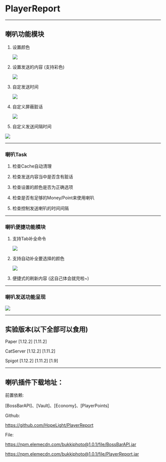 # 							PlayerReport

------



## 喇叭功能模块

1. 设置颜色 

   ![](https://npm.elemecdn.com/bukkiphoto@1.0.0/img/1.png)

2. 设置发送的内容 (支持彩色)

   ![](https://npm.elemecdn.com/bukkiphoto@1.0.0/img/2.png)

3. 自定发送时间 

   ![](https://npm.elemecdn.com/bukkiphoto@1.0.0/img/3.png)

4. 自定义屏蔽脏话

   ![](https://npm.elemecdn.com/bukkiphoto@1.0.0/img/4.png)

5. 自定义发送间隔时间

![](https://npm.elemecdn.com/bukkiphoto@1.0.0/img/5.png)



------



### 喇叭Task

1. 检查Cache自动清理

2. 检查发送内容当中是否含有脏话

3. 检查设置的颜色是否为正确选项

4. 检查是否有足够的Money/Point来使用喇叭

5. 检查控制发送喇叭的时间间隔

   

------



### 喇叭便捷功能模块

1. 支持Tab补全命令

   ![](https://npm.elemecdn.com/bukkiphoto@1.0.0/img/6.png)

2. 支持自动补全要选择的颜色

   ![](https://npm.elemecdn.com/bukkiphoto@1.0.0/img/7.png)

3. 便捷式的刷新内容 (这自己体会就完啦~)

   

------



### 喇叭发送功能呈现

![](https://npm.elemecdn.com/bukkiphoto@1.0.0/img/8.png)

------



## 实验版本(以下全部可以食用) 

Paper [1.12.2] [1.11.2] 

CatServer [1.12.2] [1.11.2] 

Spigot [1.12.2] [1.11.2] [1.9]



------



## 喇叭插件下载地址：

前置依赖: 

[BossBarAPI]、[Vault]、[Economy]、[PlayerPoints]

Github: 

https://github.com/HopeLight/PlayerReport

File:

https://npm.elemecdn.com/bukkiphoto@1.0.1/file/BossBarAPI.jar

https://npm.elemecdn.com/bukkiphoto@1.0.1/file/PlayerReport.jar
